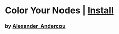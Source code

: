 # Color Your Nodes | [Install](https://raw.githubusercontent.com/InfiniteCraftCommunity/userscripts/master/userscripts/ColorYourNodes/index.user.js)

### by [Alexander_Andercou](https://github.com/24sanduAlexandru)
